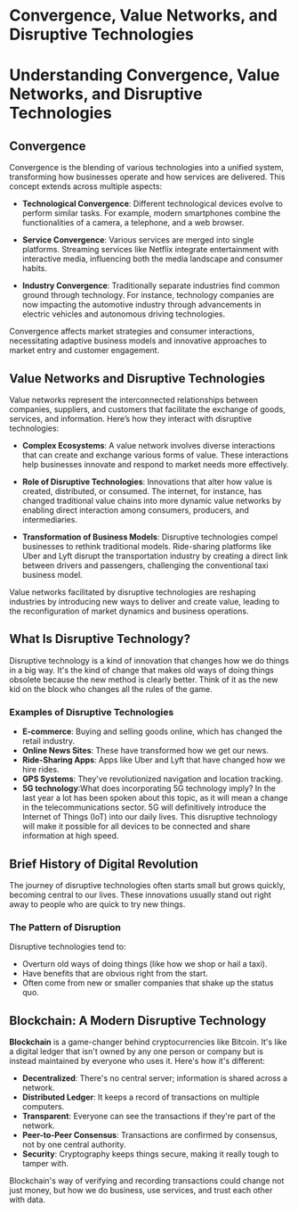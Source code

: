 # Convergence, Value Networks, and Disruptive Technologies

# Understanding Convergence, Value Networks, and Disruptive Technologies

## Convergence

Convergence is the blending of various technologies into a unified system, transforming how businesses operate and how services are delivered. This concept extends across multiple aspects:

- **Technological Convergence**: Different technological devices evolve to perform similar tasks. For example, modern smartphones combine the functionalities of a camera, a telephone, and a web browser.

- **Service Convergence**: Various services are merged into single platforms. Streaming services like Netflix integrate entertainment with interactive media, influencing both the media landscape and consumer habits.

- **Industry Convergence**: Traditionally separate industries find common ground through technology. For instance, technology companies are now impacting the automotive industry through advancements in electric vehicles and autonomous driving technologies.

Convergence affects market strategies and consumer interactions, necessitating adaptive business models and innovative approaches to market entry and customer engagement.

## Value Networks and Disruptive Technologies

Value networks represent the interconnected relationships between companies, suppliers, and customers that facilitate the exchange of goods, services, and information. Here’s how they interact with disruptive technologies:

- **Complex Ecosystems**: A value network involves diverse interactions that can create and exchange various forms of value. These interactions help businesses innovate and respond to market needs more effectively.

- **Role of Disruptive Technologies**: Innovations that alter how value is created, distributed, or consumed. The internet, for instance, has changed traditional value chains into more dynamic value networks by enabling direct interaction among consumers, producers, and intermediaries.

- **Transformation of Business Models**: Disruptive technologies compel businesses to rethink traditional models. Ride-sharing platforms like Uber and Lyft disrupt the transportation industry by creating a direct link between drivers and passengers, challenging the conventional taxi business model.

Value networks facilitated by disruptive technologies are reshaping industries by introducing new ways to deliver and create value, leading to the reconfiguration of market dynamics and business operations.

## What Is Disruptive Technology?

Disruptive technology is a kind of innovation that changes how we do things in a big way. It's the kind of change that makes old ways of doing things obsolete because the new method is clearly better. Think of it as the new kid on the block who changes all the rules of the game.

### Examples of Disruptive Technologies

- **E-commerce**: Buying and selling goods online, which has changed the retail industry.
- **Online News Sites**: These have transformed how we get our news.
- **Ride-Sharing Apps**: Apps like Uber and Lyft that have changed how we hire rides.
- **GPS Systems**: They've revolutionized navigation and location tracking.
- **5G technology**:What does incorporating 5G technology imply? In the last year a lot has been spoken
about this topic, as it will mean a change in the telecommunications sector. 5G will
definitively introduce the Internet of Things (IoT) into our daily lives. This
disruptive technology will make it possible for all devices to be connected and share
information at high speed.

## Brief History of Digital Revolution

The journey of disruptive technologies often starts small but grows quickly, becoming central to our lives. These innovations usually stand out right away to people who are quick to try new things.

### The Pattern of Disruption

Disruptive technologies tend to:
- Overturn old ways of doing things (like how we shop or hail a taxi).
- Have benefits that are obvious right from the start.
- Often come from new or smaller companies that shake up the status quo.

## Blockchain: A Modern Disruptive Technology

**Blockchain** is a game-changer behind cryptocurrencies like Bitcoin. It's like a digital ledger that isn't owned by any one person or company but is instead maintained by everyone who uses it. Here's how it's different:

- **Decentralized**: There's no central server; information is shared across a network.
- **Distributed Ledger**: It keeps a record of transactions on multiple computers.
- **Transparent**: Everyone can see the transactions if they're part of the network.
- **Peer-to-Peer Consensus**: Transactions are confirmed by consensus, not by one central authority.
- **Security**: Cryptography keeps things secure, making it really tough to tamper with.

Blockchain's way of verifying and recording transactions could change not just money, but how we do business, use services, and trust each other with data.
